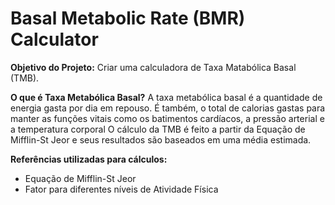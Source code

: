 # Basal Metabolic Rate (BMR) Calculator

**Objetivo do Projeto:** Criar uma calculadora de Taxa Matabólica Basal (TMB).

**O que é Taxa Metabólica Basal?** A taxa metabólica basal é a quantidade de energia gasta por dia em repouso. É também, o total de calorias gastas para manter as funções vitais como os batimentos cardíacos, a pressão arterial e a temperatura corporal
O cálculo da TMB é feito a partir da Equação de Mifflin-St Jeor e seus resultados são baseados em uma média estimada.

**Referências utilizadas para cálculos:** 
- Equação de Mifflin-St Jeor
- Fator para diferentes níveis de Atividade Física
